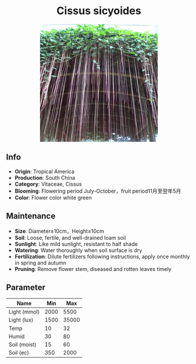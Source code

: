 <h1 align='center'>Cissus sicyoides</h1>
<p align="center">
    <img 
        align='center'
        width='320'
        src="../images/cissus sicyoides.png" 
        alt='Cissus sicyoides' />
</p>

## Info

 - **Origin**: Tropical America
 - **Production**: South China
 - **Category**: Vitaceae, Cissus
 - **Blooming**: Flowering period July-October，fruit period11月至翌年5月
 - **Color**: Flower color white green

## Maintenance

 - **Size**: Diameter≥10cm，Height≥10cm
 - **Soil**: Loose, fertile, and well-drained loam soil
 - **Sunlight**: Like mild sunlight, resistant to half shade
 - **Watering**: Water thoroughly when soil surface is dry
 - **Fertilization**: Dilute fertilizers following instructions, apply once monthly in spring and autumn
 - **Pruning**: Remove flower stem, diseased and rotten leaves timely

## Parameter

| Name         | Min  | Max   |
|--------------|------|-------|
| Light (mmol) | 2000 | 5500  |
| Light (lux)  | 1500 | 35000 |
| Temp         | 10    | 32    |
| Humid        | 30   | 80    |
| Soil (moist) | 15   | 60    |
| Soil (ec)    | 350  | 2000  |